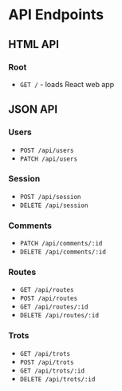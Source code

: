 # API Endpoints

## HTML API

### Root

- `GET /` - loads React web app

## JSON API

### Users

- `POST /api/users`
- `PATCH /api/users`

### Session

- `POST /api/session`
- `DELETE /api/session`

### Comments

- `PATCH /api/comments/:id`
- `DELETE /api/comments/:id`

### Routes

- `GET /api/routes`
- `POST /api/routes`
- `GET /api/routes/:id`
- `DELETE /api/routes/:id`

### Trots

- `GET /api/trots`
- `POST /api/trots`
- `GET /api/trots/:id`
- `DELETE /api/trots/:id`
